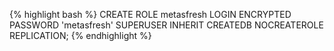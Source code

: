 ---
---

{% highlight bash %}
CREATE ROLE metasfresh LOGIN
  ENCRYPTED PASSWORD 'metasfresh'
  SUPERUSER INHERIT CREATEDB NOCREATEROLE REPLICATION;
{% endhighlight %}